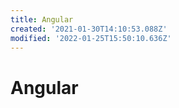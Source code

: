 ```yaml
---
title: Angular
created: '2021-01-30T14:10:53.088Z'
modified: '2022-01-25T15:50:10.636Z'
---
```


# Angular



